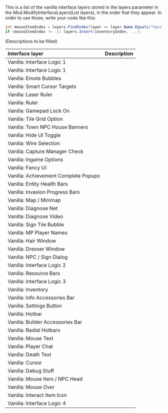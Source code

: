 This is a list of the vanilla interface layers stored in the layers parameter in the Mod.ModifyInterfaceLayers(List<MethodSequenceListItem> layers), in the order that they appear.
In order to use those, write your code like this:
```cs
int mouseItemIndex = layers.FindIndex(layer => layer.Name.Equals("Vanilla: Mouse Item / NPC Head"));
if (mouseItemIndex != -1) layers.Insert(inventoryIndex, ...);
```
(Descriptions to be filled)

| Interface layer	| Description
| :--             	| :--
| Vanilla: Interface Logic 1 | |
| Vanilla: Interface Logic 1 | |
| Vanilla: Emote Bubbles | |
| Vanilla: Smart Cursor Targets | |
| Vanilla: Laser Ruler | |
| Vanilla: Ruler | |
| Vanilla: Gamepad Lock On | |
| Vanilla: Tile Grid Option | |
| Vanilla: Town NPC House Banners | |
| Vanilla: Hide UI Toggle | |
| Vanilla: Wire Selection | |
| Vanilla: Capture Manager Check | |
| Vanilla: Ingame Options | |
| Vanilla: Fancy UI | |
| Vanilla: Achievement Complete Popups | |
| Vanilla: Entity Health Bars | |
| Vanilla: Invasion Progress Bars | |
| Vanilla: Map / Minimap | |
| Vanilla: Diagnose Net | |
| Vanilla: Diagnose Video | |
| Vanilla: Sign Tile Bubble | |
| Vanilla: MP Player Names | |
| Vanilla: Hair Window | |
| Vanilla: Dresser Window | |
| Vanilla: NPC / Sign Dialog | |
| Vanilla: Interface Logic 2 | |
| Vanilla: Resource Bars | |
| Vanilla: Interface Logic 3 | |
| Vanilla: Inventory | |
| Vanilla: Info Accessories Bar | |
| Vanilla: Settings Button | |
| Vanilla: Hotbar | |
| Vanilla: Builder Accessories Bar | |
| Vanilla: Radial Hotbars | |
| Vanilla: Mouse Text | |
| Vanilla: Player Chat | |
| Vanilla: Death Text | |
| Vanilla: Cursor | |
| Vanilla: Debug Stuff | |
| Vanilla: Mouse Item / NPC Head | |
| Vanilla: Mouse Over | |
| Vanilla: Interact Item Icon | |
| Vanilla: Interface Logic 4 | |